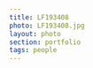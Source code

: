 ```yaml
--- 
title: LF193408 
photo: LF193408.jpg 
layout: photo 
section: portfolio 
tags: people 
---  
```

  

